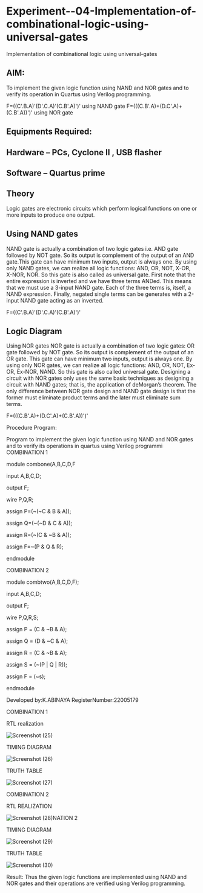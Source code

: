 # Experiment--04-Implementation-of-combinational-logic-using-universal-gates
Implementation of combinational logic using universal-gates
 
## AIM:
To implement the given logic function using NAND and NOR gates and to verify its operation in Quartus using Verilog programming.

F=((C'.B.A)'(D'.C.A)'(C.B'.A)')' using NAND gate
F=(((C.B'.A)+(D.C'.A)+(C.B'.A))')' using NOR gate
## Equipments Required:
## Hardware – PCs, Cyclone II , USB flasher
## Software – Quartus prime


## Theory
Logic gates are electronic circuits which perform logical functions on one or more inputs to produce one output. 

## Using NAND gates
NAND gate is actually a combination of two logic gates i.e. AND gate followed by NOT gate. So its output is complement of the output of an AND gate.This gate can have minimum two inputs, output is always one. By using only NAND gates, we can realize all logic functions: AND, OR, NOT, X-OR, X-NOR, NOR. So this gate is also called as universal gate. First note that the entire expression is inverted and we have three terms ANDed. This means that we must use a 3-input NAND gate. Each of the three terms is, itself, a NAND expression. Finally, negated single terms can be generates with a 2-input NAND gate acting as an inverted.

F=((C'.B.A)'(D'.C.A)'(C.B'.A)')'

## Logic Diagram

Using NOR gates
NOR gate is actually a combination of two logic gates: OR gate followed by NOT gate. So its output is complement of the output of an OR gate. This gate can have minimum two inputs, output is always one. By using only NOR gates, we can realize all logic functions: AND, OR, NOT, Ex-OR, Ex-NOR, NAND. So this gate is also called universal gate. Designing a circuit with NOR gates only uses the same basic techniques as designing a circuit with NAND gates; that is, the application of deMorgan’s theorem. The only difference between NOR gate design and NAND gate design is that the former must eliminate product terms and the later must eliminate sum terms.

F=(((C.B'.A)+(D.C'.A)+(C.B'.A))')'

 Procedure
 Program:

Program to implement the given logic function using NAND and NOR gates and to verify its operations in quartus using Verilog programmi
COMBINATION 1

module combone(A,B,C,D,F

input A,B,C,D;

output F;

wire P,Q,R;

assign P=(~(~C & B & A));

assign Q=(~(~D & C & A));

assign R=(~(C & ~B & A));

assign F=~(P & Q & R);

endmodule

COMBINATION 2

module combtwo(A,B,C,D,F);

input A,B,C,D;

output F;

wire P,Q,R,S;

assign P = (C & ~B & A);

assign Q = (D & ~C & A);

assign R = (C & ~B & A);

assign S = (~(P | Q | R));

assign F = (~s);

endmodule


Developed by:K.ABINAYA 
RegisterNumber:22005179

COMBINATION 1

 RTL realization


![Screenshot (25)](https://user-images.githubusercontent.com/121557762/211180158-a893c7b1-963c-4351-8f28-e6071a9dddc9.png)


TIMING DIAGRAM



![Screenshot (26)](https://user-images.githubusercontent.com/121557762/211180224-6a8e5c8d-1269-432a-a3e2-3b4cadf55a6a.png)




TRUTH TABLE


![Screenshot (27)](https://user-images.githubusercontent.com/121557762/211180262-ca18992e-9621-4297-a195-e72a4ae786b8.png)



COMBINATION 2

RTL REALIZATION

![Screenshot (28)](https://user-images.githubusercontent.com/121557762/211180005-61133042-072a-4f7c-8f6b-37f4bc705c40.png)NATION 2



TIMING DIAGRAM 

![Screenshot (29)](https://user-images.githubusercontent.com/121557762/211180007-9fa0ea24-9d74-4e1c-98bb-65ebfe3038af.png)

TRUTH TABLE

![Screenshot (30)](https://user-images.githubusercontent.com/121557762/211180010-9deec638-70c6-4600-96a4-db6ea502dbb5.png)




Result:
Thus the given logic functions are implemented using NAND and NOR gates and their operations are verified using Verilog programming.
